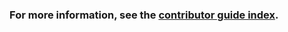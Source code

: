 ### For more information, see the [contributor guide index](https://github.com/Azure/azure-content/blob/master/contributor-guide/contributor-guide-index.md).
